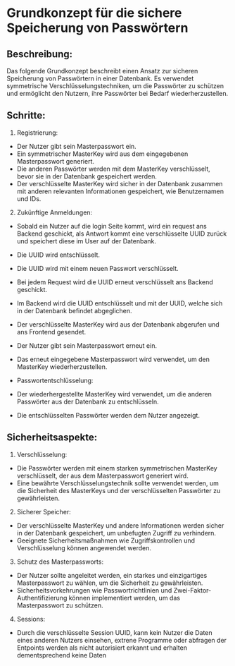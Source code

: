# Grundkonzept für die sichere Speicherung von Passwörtern

## Beschreibung:
Das folgende Grundkonzept beschreibt einen Ansatz zur sicheren Speicherung von Passwörtern in einer Datenbank. Es verwendet symmetrische Verschlüsselungstechniken, um die Passwörter zu schützen und ermöglicht den Nutzern, ihre Passwörter bei Bedarf wiederherzustellen.

## Schritte:

1. Registrierung:

- Der Nutzer gibt sein Masterpasswort ein.
- Ein symmetrischer MasterKey wird aus dem eingegebenen Masterpasswort generiert.
- Die anderen Passwörter werden mit dem MasterKey verschlüsselt, bevor sie in der Datenbank gespeichert werden.
- Der verschlüsselte MasterKey wird sicher in der Datenbank zusammen mit anderen relevanten Informationen gespeichert, wie Benutzernamen und IDs.

2. Zukünftige Anmeldungen:

- Sobald ein Nutzer auf die login Seite kommt, wird ein request ans Backend geschickt, als Antwort kommt eine verschlüsselte UUID zurück und speichert diese im User auf der Datenbank.
- Die UUID wird entschlüsselt.
- Die UUID wird mit einem neuen Passwort verschlüsselt.
- Bei jedem Request wird die UUID erneut verschlüsselt ans Backend geschickt.
- Im Backend wird die UUID entschlüsselt und mit der UUID, welche sich in der Datenbank befindet abgeglichen.
- Der verschlüsselte MasterKey wird aus der Datenbank abgerufen und ans Frontend gesendet.
- Der Nutzer gibt sein Masterpasswort erneut ein.
- Das erneut eingegebene Masterpasswort wird verwendet, um den MasterKey wiederherzustellen.

- Passwortentschlüsselung:
- Der wiederhergestellte MasterKey wird verwendet, um die anderen Passwörter aus der Datenbank zu entschlüsseln.
- Die entschlüsselten Passwörter werden dem Nutzer angezeigt.

## Sicherheitsaspekte:

1. Verschlüsselung:
- Die Passwörter werden mit einem starken symmetrischen MasterKey verschlüsselt, der aus dem Masterpasswort generiert wird.
- Eine bewährte Verschlüsselungstechnik sollte verwendet werden, um die Sicherheit des MasterKeys und der verschlüsselten Passwörter zu gewährleisten.

2. Sicherer Speicher:
- Der verschlüsselte MasterKey und andere Informationen werden sicher in der Datenbank gespeichert, um unbefugten Zugriff zu verhindern.
- Geeignete Sicherheitsmaßnahmen wie Zugriffskontrollen und Verschlüsselung können angewendet werden.

3. Schutz des Masterpassworts:
- Der Nutzer sollte angeleitet werden, ein starkes und einzigartiges Masterpasswort zu wählen, um die Sicherheit zu gewährleisten.
- Sicherheitsvorkehrungen wie Passwortrichtlinien und Zwei-Faktor-Authentifizierung können implementiert werden, um das Masterpasswort zu schützen.

4. Sessions:
- Durch die verschlüsselte Session UUID, kann kein Nutzer die Daten eines anderen Nutzers einsehen, extrene Programme oder abfragen der Entpoints werden als nicht autorisiert erkannt und erhalten dementsprechend keine Daten

